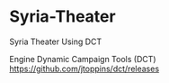# Syria-Theater
Syria Theater Using DCT

Engine Dynamic Campaign Tools (DCT) https://github.com/jtoppins/dct/releases

